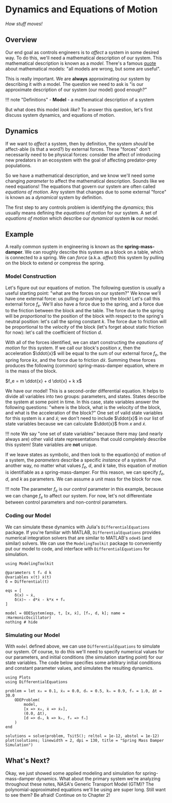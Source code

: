# Dynamics and Equations of Motion
_How stuff moves!_

## Overview 
Our end goal as controls engineers is to _affect_ a system in some desired way. 
To do this, we'll need a mathematical description of our system. This mathematical 
description is known as a _model_. 
There's a famous [quote](https://en.wikipedia.org/wiki/All_models_are_wrong)
about mathematical models: "all models are wrong, but some are useful". 

This is really important. We are __always__ approximating our system by describing it with a model.
The question we need to ask is "is our approximate description of our system (our model) good enough?"

!!! note "Definitions"
    - __Model__ - a mathematical description of a system

But what does this model _look like_? To answer this question, let's 
first discuss system dynamics, and equations of motion.

## Dynamics
If we want to _affect_ a system, then by definition, the system _should_ be affect-able (is that a word?)
by external forces. These "forces" don't necessarily need to be physical forces: consider the affect 
of introducing new predators in an ecosystem with the goal of affecting predator-prey populations.

So we have a mathematical description, and we know we'll need some changing _parameter_ to affect
the mathematical description. Sounds like we need equations! The equations that govern 
our system are often called _equations of motion_. Any system that changes due to 
some external "force" is known as a _dynamical_ system by definition. 

The first step to any controls problem is identifying the _dynamics_; this usually 
means defining the _equations of motion_ for our system. A set of _equations of motion_
which describe our _dynamical_ system __is__ our model. 

## Example
A really common system in engineering is known as the __spring-mass-damper__. 
We can roughly describe this system as a block on a table, which 
is connected to a spring. We can _force_ (a.k.a. _affect_) this system by pulling on 
the block to extend or compress the spring. 

### Model Construction
Let's figure out our equations of motion. The following question is usually a useful 
starting point: "what are the forces on our system?" We know we'll have one external 
force: us pulling or pushing on the block! Let's call this external force $f_e$. 
We'll also have a force due to the spring, and a force due to the friction 
between the block and the table. The force due to the spring will be _proportional_
to the position of the block with respect to the spring's neutral position: let's 
call the spring constant $k$. The force due to friction will be proportional 
to the _velocity_ of the block (let's forget about static friction for now):
let's call the coefficient of friction $d$.

With all of the forces identified, we can start constructing the _eqautions of motion_
for this system. If we call our block's position $x$, then the acceleration $\ddot{x}$
will be equal to the sum of our external force $f_e$, the spring force $k x$, and the
force due to friction $d \dot{x}$. Summing these forces produces the following (common)
spring-mass-damper equation, where $m$ is the mass of the block. 

$f_e = m \ddot{x} + d \dot{x} + k x$

We have our model! This is a second-order differential equation. It helps to divide 
all variables into two groups: parameters, and states. States describe the system 
at some point in time. In this case, state variables answer the following questions:
"where is the block, what is the velocity of the block, and what is the acceleration
of the block?" One set of valid state variables for this system is $x$ and $\dot{x}$; 
we don't need to include $\ddot{x}$ in our list of state variables because we can 
calculate $\ddot{x}$ from $x$ and $\dot{x}$. 

!!! note 
    We say "one set of state variables" because there may (and nearly always are) other valid state representations that could completely describe this system! State variables are __not__ unique.

If we leave states as symbolic, and then look to the equation(s)
of motion of a system, the _parameters_ describe a specific _instance_ of a system.
Put another way, no matter what values $f_e$, $d$, and $k$ take, this equation of motion
is identifiable as a spring-mass-damper. For this reason, we can specify $f_e$, $d$, and $k$
as parameters. We can assume a unit mass for the block for now.

!!! note 
    The parameter $f_e$ is our _control_ parameter in this example, because we can change $f_e$
    to affect our system. For now, let's not differentiate between control parameters and 
    non-control parameters. 

### Coding our Model
We can simulate these dynamics with Julia's `DifferentialEquations` package. If you're 
familiar with MATLAB, `DifferentialEquations` provides numerical integration solvers 
that are similar to MATLAB's `ode45` (and similar) solvers. We can use the `ModelingToolkit`
package to conveniently put our model to code, and interface with `DifferentialEquations`
for simulation.

```@example Ch1
using ModelingToolkit

@parameters t fₑ d k
@variables x(t) ẋ(t)
δ = Differential(t)

eqs = [
    δ(x) ~ ẋ,
    δ(ẋ)~ - d*ẋ - k*x + fₑ
]

model = ODESystem(eqs, t, [x, ẋ], [fₑ, d, k]; name = :HarmonicOscillator)
nothing # hide
```

### Simulating our Model
With `model` defined above, we can use `DifferentialEquations`
to simulate our system. Of course, to do this we'll need to specify
numerical values for our parameters, and initial conditions (the simulation
starting point) for our state variables. The code below specifies some arbitrary
initial conditions and constant parameter values, and simulates the resulting dynamics. 

```@example Ch1
using Plots
using DifferentialEquations

problem = let x₀ = 0.1, ẋ₀ = 0.0, dₙ = 0.5, kₙ = 0.9, fₙ = 1.0, Δt = 30.0
    ODEProblem(
        model,
        [x => x₀, ẋ => ẋ₀],
        (0.0, Δt),
        [d => dₙ, k => kₙ, fₑ => fₙ]
    )
end

solutions = solve(problem, Tsit5(); reltol = 1e-12, abstol = 1e-12)
plot(solutions; linewidth = 2, dpi = 130, title = "Spring Mass Damper Simulation")
```

## What's Next?
Okay, we just showed some applied modeling and simulation for spring-mass-damper dynamics.
What about the primary system we're analyzing throughout these notes, NASA's Generic Transport
Model (GTM)? The polynomial-approximated equations we'll be using are super long. Still want to 
see them? Be afraid! Continue on to Chapter 2!
